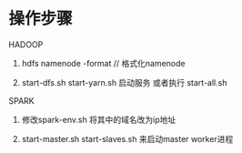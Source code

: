 # 操作步骤


HADOOP

1. hdfs namenode -format // 格式化namenode

2. start-dfs.sh start-yarn.sh 启动服务 或者执行 start-all.sh



SPARK

1. 修改spark-env.sh 将其中的域名改为ip地址

2. start-master.sh start-slaves.sh 来启动master worker进程

